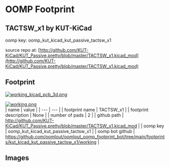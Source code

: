 # OOMP Footprint  
## TACTSW_x1  by KUT-KiCad  
  
oomp key: oomp_kut_kicad_kut_passive_tactsw_x1  
  
source repo at: [http://github.com/KUT-KiCad/KUT_Passive.pretty/blob/master/TACTSW_x1.kicad_mod](http://github.com/KUT-KiCad/KUT_Passive.pretty/blob/master/TACTSW_x1.kicad_mod)  
## Footprint  
  
[![working_kicad_pcb_3d.png](working_kicad_pcb_3d_600.png)](working_kicad_pcb_3d.png)  
  
[![working.png](working_600.png)](working.png)  
| name | value | 
| --- | --- | 
| footprint name | TACTSW_x1 | 
| footprint description | None | 
| number of pads | 2 | 
| github path | http://github.com/KUT-KiCad/KUT_Passive.pretty/blob/master/TACTSW_x1.kicad_mod | 
| oomp key | oomp_kut_kicad_kut_passive_tactsw_x1 | 
| oomp bot github | https://github.com/oomlout/oomlout_oomp_footprint_bot/tree/main/footprints/kut_kicad_kut_passive_tactsw_x1/working | 
## Images  
